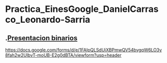 # Practica_EinesGoogle_DanielCarrasco_Leonardo-Sarria
## .[Presentacion binarios](https://docs.google.com/presentation/d/1-auXvCQHA3V_x7jb93-bpqod1FJCjXl4g1y1-OoMe7M/edit?slide=id.p#slide=id.p)

https://docs.google.com/forms/d/e/1FAIpQLSdUiXBPmwQV54bvgqW6LO3y8fah2w2UlbvT-moUB-E2g0dBTA/viewform?usp=header
